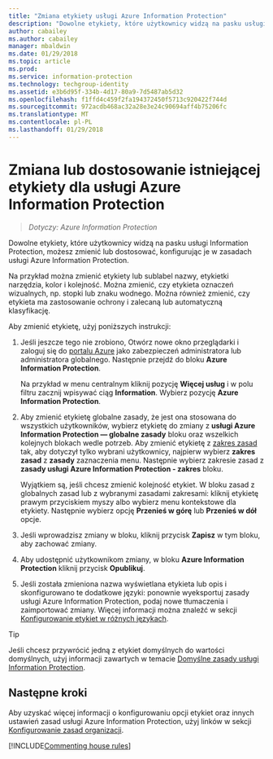 ```yaml
---
title: "Zmiana etykiety usługi Azure Information Protection"
description: "Dowolne etykiety, które użytkownicy widzą na pasku usługi Information Protection, możesz zmienić lub dostosować, konfigurując je w zasadach usługi Azure Information Protection."
author: cabailey
ms.author: cabailey
manager: mbaldwin
ms.date: 01/29/2018
ms.topic: article
ms.prod: 
ms.service: information-protection
ms.technology: techgroup-identity
ms.assetid: e3b6d95f-334b-4d17-80a9-7d5487ab5d32
ms.openlocfilehash: f1ffd4c459f2fa194372450f5713c920422f744d
ms.sourcegitcommit: 972acdb468ac32a28e3e24c90694aff4b75206fc
ms.translationtype: MT
ms.contentlocale: pl-PL
ms.lasthandoff: 01/29/2018
---
```

# <a name="how-to-change-or-customize-an-existing-label-for-azure-information-protection"></a>Zmiana lub dostosowanie istniejącej etykiety dla usługi Azure Information Protection

>*Dotyczy: Azure Information Protection*

Dowolne etykiety, które użytkownicy widzą na pasku usługi Information Protection, możesz zmienić lub dostosować, konfigurując je w zasadach usługi Azure Information Protection.

Na przykład można zmienić etykiety lub sublabel nazwy, etykietki narzędzia, kolor i kolejność. Można zmienić, czy etykieta oznaczeń wizualnych, np. stopki lub znaku wodnego. Można również zmienić, czy etykieta ma zastosowanie ochrony i zalecaną lub automatyczną klasyfikację.

Aby zmienić etykietę, użyj poniższych instrukcji:

1. Jeśli jeszcze tego nie zrobiono, Otwórz nowe okno przeglądarki i zaloguj się do [portalu Azure](https://portal.azure.com) jako zabezpieczeń administratora lub administratora globalnego. Następnie przejdź do bloku **Azure Information Protection**. 
    
    Na przykład w menu centralnym kliknij pozycję **Więcej usług** i w polu filtru zacznij wpisywać ciąg **Information**. Wybierz pozycję **Azure Information Protection**.

2. Aby zmienić etykietę globalne zasady, że jest ona stosowana do wszystkich użytkowników, wybierz etykietę do zmiany z **usługi Azure Information Protection — globalne zasady** bloku oraz wszelkich kolejnych blokach wedle potrzeb. Aby zmienić etykietę z [zakres zasad](configure-policy-scope.md) tak, aby dotyczył tylko wybrani użytkownicy, najpierw wybierz **zakres zasad** z **zasady** zaznaczenia menu. Następnie wybierz zakresie zasad z **zasady usługi Azure Information Protection - zakres** bloku.

    Wyjątkiem są, jeśli chcesz zmienić kolejność etykiet. W bloku zasad z globalnych zasad lub z wybranymi zasadami zakresami: kliknij etykietę prawym przyciskiem myszy albo wybierz menu kontekstowe dla etykiety. Następnie wybierz opcję **Przenieś w górę** lub **Przenieś w dół** opcje.

3. Jeśli wprowadzisz zmiany w bloku, kliknij przycisk **Zapisz** w tym bloku, aby zachować zmiany.

4. Aby udostępnić użytkownikom zmiany, w bloku **Azure Information Protection** kliknij przycisk **Opublikuj**.

5. Jeśli została zmieniona nazwa wyświetlana etykieta lub opis i skonfigurowano te dodatkowe języki: ponownie wyeksportuj zasady usługi Azure Information Protection, podaj nowe tłumaczenia i zaimportować zmiany. Więcej informacji można znaleźć w sekcji [Konfigurowanie etykiet w różnych językach](configure-policy-languages.md).

> [!TIP]
>Jeśli chcesz przywrócić jedną z etykiet domyślnych do wartości domyślnych, użyj informacji zawartych w temacie [Domyślne zasady usługi Information Protection](configure-policy-default.md).

## <a name="next-steps"></a>Następne kroki

Aby uzyskać więcej informacji o konfigurowaniu opcji etykiet oraz innych ustawień zasad usługi Azure Information Protection, użyj linków w sekcji [Konfigurowanie zasad organizacji](configure-policy.md#configuring-your-organizations-policy).

[!INCLUDE[Commenting house rules](../includes/houserules.md)]



